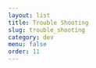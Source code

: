 ```yaml
---
layout: list
title: Trouble Shooting
slug: trouble_shooting
category: dev
menu: false
order: 11
---
```

